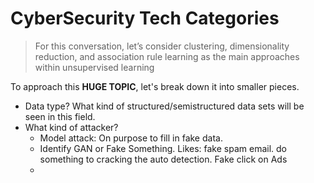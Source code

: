 # CyberSecurity Tech Categories
>For this conversation, let’s consider clustering, dimensionality reduction, and association rule learning as the main approaches within unsupervised learning

To approach this **HUGE TOPIC**, let's break down it into smaller pieces. 

- Data type? What kind of structured/semistructured data sets will be seen in this field. 
- What kind of attacker? 
	- Model attack: On purpose to fill in fake data.
	- Identify GAN or Fake Something. Likes: fake spam email. do something to cracking the auto detection. Fake click on Ads
	- 
<!--stackedit_data:
eyJoaXN0b3J5IjpbLTM2MTgzODM5NSwxMTE4OTAwOTAwXX0=
-->